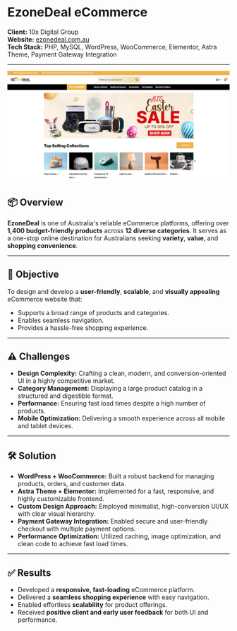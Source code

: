 # EzoneDeal eCommerce

**Client:** 10x Digital Group  
**Website:** [ezonedeal.com.au](https://ezonedeal.com.au)  
**Tech Stack:** PHP, MySQL, WordPress, WooCommerce, Elementor, Astra Theme, Payment Gateway Integration

---

![EzoneDeal Hpmepage](EzoneDeal.png)

## 📦 Overview

**EzoneDeal** is one of Australia's reliable eCommerce platforms, offering over **1,400 budget-friendly products** across **12 diverse categories**. It serves as a one-stop online destination for Australians seeking **variety**, **value**, and **shopping convenience**.

---
## 🎯 Objective

To design and develop a **user-friendly**, **scalable**, and **visually appealing** eCommerce website that:

- Supports a broad range of products and categories.
- Enables seamless navigation.
- Provides a hassle-free shopping experience.

---
## ⚠️ Challenges

- **Design Complexity:** Crafting a clean, modern, and conversion-oriented UI in a highly competitive market.
- **Category Management:** Displaying a large product catalog in a structured and digestible format.
- **Performance:** Ensuring fast load times despite a high number of products.
- **Mobile Optimization:** Delivering a smooth experience across all mobile and tablet devices.

---
## 🛠️ Solution

- **WordPress + WooCommerce:** Built a robust backend for managing products, orders, and customer data.
- **Astra Theme + Elementor:** Implemented for a fast, responsive, and highly customizable frontend.
- **Custom Design Approach:** Employed minimalist, high-conversion UI/UX with clear visual hierarchy.
- **Payment Gateway Integration:** Enabled secure and user-friendly checkout with multiple payment options.
- **Performance Optimization:** Utilized caching, image optimization, and clean code to achieve fast load times.

---
## ✅ Results

- Developed a **responsive, fast-loading** eCommerce platform.
- Delivered a **seamless shopping experience** with easy navigation.
- Enabled effortless **scalability** for product offerings.
- Received **positive client and early user feedback** for both UI and performance.

